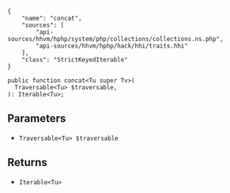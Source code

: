 ``` yamlmeta
{
    "name": "concat",
    "sources": [
        "api-sources/hhvm/hphp/system/php/collections/collections.ns.php",
        "api-sources/hhvm/hphp/hack/hhi/traits.hhi"
    ],
    "class": "StrictKeyedIterable"
}
```




``` Hack
public function concat<Tu super Tv>(
  Traversable<Tu> $traversable,
): Iterable<Tu>;
```




## Parameters




+ ` Traversable<Tu> $traversable `




## Returns




* ` Iterable<Tu> `
<!-- HHAPIDOC -->

